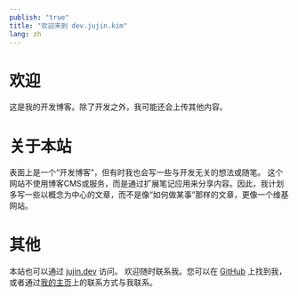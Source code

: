 ```yaml
---
publish: "true"
title: "欢迎来到 dev.jujin.kim"
lang: zh
---
```


# 欢迎
这是我的开发博客。除了开发之外，我可能还会上传其他内容。

# 关于本站
表面上是一个“开发博客”，但有时我也会写一些与开发无关的想法或随笔。
这个网站不使用博客CMS或服务，而是通过扩展笔记应用来分享内容。因此，我计划多写一些以概念为中心的文章，而不是像“如何做某事”那样的文章，更像一个维基网站。

# 其他
本站也可以通过 [jujin.dev](https://juijn.dev) 访问。
欢迎随时联系我。您可以在 [GitHub](https://github.com/jujinkim) 上找到我，或者通过[我的主页](https://jujin.kim)上的联系方式与我联系。
